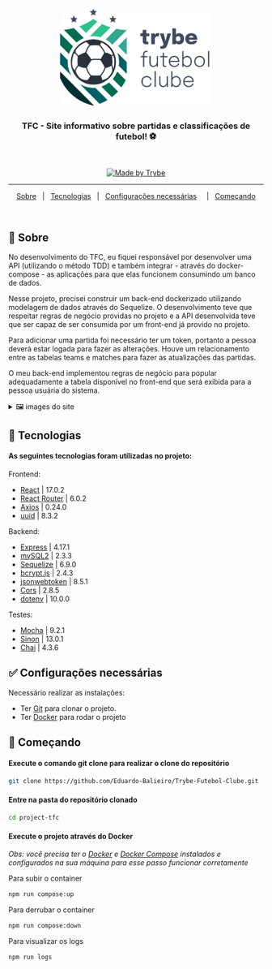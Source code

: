 <h1 align="center">

<img src="frontend/src/images/positive_logo.png" alt="Trybe Futebol Clube" width="300px"/>

</h1>

  <h3 align="center">TFC - Site informativo sobre partidas e classificações de futebol! ⚽️</h3>
  <br>

  <p align="center">
    <a href="https://www.betrybe.com/">
      <img alt="Made by Trybe" src="https://img.shields.io/badge/Proposto%20Por-Trybe-green?style=square">
    </a>
  </p>

---

<p align="center">
  <a href="#dart-sobre">Sobre</a> &#xa0; | &#xa0; 
  <a href="#rocket-tecnologias">Tecnologias</a> &#xa0; | &#xa0;
  <a href="#white_check_mark-configurações-necessárias">Configurações necessárias</a> &#xa0; &#xa0; | &#xa0;
  <a href="#checkered_flag-começando">Começando</a>
</p>

<br>

## :dart: Sobre ##

No desenvolvimento do TFC, eu fiquei responsável por desenvolver uma API (utilizando o método TDD) e também integrar - através do docker-compose - as aplicações para que elas funcionem consumindo um banco de dados.

Nesse projeto, precisei construir um back-end dockerizado utilizando modelagem de dados através do Sequelize. O desenvolvimento teve que respeitar regras de negócio providas no projeto e a API desenvolvida teve que ser capaz de ser consumida por um front-end já provido no projeto.

Para adicionar uma partida foi necessário ter um token, portanto a pessoa deverá estar logada para fazer as alterações. Houve um relacionamento entre as tabelas teams e matches para fazer as atualizações das partidas.

O meu back-end implementou regras de negócio para popular adequadamente a tabela disponível no front-end que será exibida para a pessoa usuária do sistema.

<details>
<summary>🖼 images do site</summary><br>

![Modelo de tabelas](images/Login-Page.png)
![Modelo de tabelas](images/Classification-Page.png)
</details>

## :rocket: Tecnologias ##

#### As seguintes tecnologias foram utilizadas no projeto:

Frontend:
- [React](https://pt-br.reactjs.org/) | 17.0.2
- [React Router](https://reactrouter.com/en/main) | 6.0.2
- [Axios](https://axios-http.com/ptbr/docs/intro) | 0.24.0
- [uuid](https://www.npmjs.com/package/uuid) | 8.3.2

Backend:
- [Express](https://expressjs.com/pt-br/) | 4.17.1
- [mySQL2](https://www.npmjs.com/package/mysql2) | 2.3.3
- [Sequelize](https://sequelize.org/) | 6.9.0
- [bcrypt.js](https://www.npmjs.com/package/bcryptjs) | 2.4.3
- [jsonwebtoken](https://www.npmjs.com/package/jsonwebtoken) | 8.5.1
- [Cors](https://www.npmjs.com/package/cors) | 2.8.5
- [dotenv](https://www.npmjs.com/package/dotenv) | 10.0.0

Testes:
- [Mocha](https://mochajs.org/) | 9.2.1
- [Sinon](https://sinonjs.org/) | 13.0.1
- [Chai](https://www.chaijs.com/) | 4.3.6


## :white_check_mark: Configurações necessárias ##

<p>Necessário realizar as instalações:</p>

- Ter [Git](https://git-scm.com/) para clonar o projeto.
- Ter [Docker](https://www.docker.com/) para rodar o projeto

## :checkered_flag: Começando ##

#### Execute o comando git clone para realizar o clone do repositório

```bash
git clone https://github.com/Eduardo-Balieiro/Trybe-Futebol-Clube.git
```

#### Entre na pasta do repositório clonado
```bash
cd project-tfc
```
#### Execute o projeto através do Docker

_Obs: você precisa ter o <a href="https://docs.docker.com/desktop/install/windows-install/">Docker</a> e <a href="https://docs.docker.com/desktop/install/windows-install/">Docker Compose</a> instalados e configurados na sua máquina para esse passo funcionar corretamente_

Para subir o container

```bash
npm run compose:up
```

Para derrubar o container

```bash
npm run compose:down
```
Para visualizar os logs

```bash
npm run logs
```
